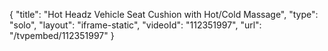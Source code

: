 {
    "title": "Hot Headz Vehicle Seat Cushion with Hot\/Cold Massage",
    "type": "solo",
    "layout": "iframe-static",
    "videoId": "112351997",
    "url": "\/tvpembed\/112351997"
}
